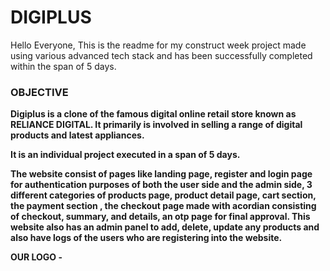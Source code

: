 # DIGIPLUS
<p> Hello Everyone, This is the readme for my construct week project made using various advanced tech stack and has been successfully completed within the span of 5 days.</p>
<h3><b>OBJECTIVE<b/></h3>
<p> Digiplus is a clone of the famous digital online retail store known as RELIANCE DIGITAL. It primarily is involved in selling a range of digital products and latest appliances. </p>
<p>It is an individual project executed in a span of 5 days.</p>
<p> The website consist of pages like landing page, register and login page for authentication purposes of both the user side and the admin side, 3 different categories of products page, product detail page, cart section, the payment section , the checkout page made with acordian consisting of checkout, summary, and details, an otp page for final approval. This website also has an admin panel to add, delete, update any products and also have logs of the users who are registering into the website. </p>

OUR LOGO - 
